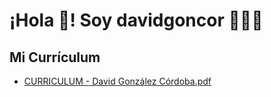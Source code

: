 # ¡Hola 👋! Soy davidgoncor 👨🏻‍💻
## Mi Currículum

- [CURRICULUM - David González Córdoba.pdf](https://github.com/davidgoncor3005/davidgoncor3005/blob/main/CURRICULUM%20-%20David%20Gonz%C3%A1lez%20C%C3%B3rdoba.pdf)


